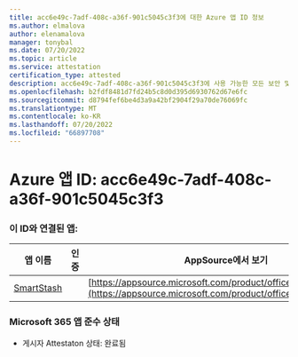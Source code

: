 ```yaml
---
title: acc6e49c-7adf-408c-a36f-901c5045c3f3에 대한 Azure 앱 ID 정보
ms.author: elmalova
author: elenamalova
manager: tonybal
ms.date: 07/20/2022
ms.topic: article
ms.service: attestation
certification_type: attested
description: acc6e49c-7adf-408c-a36f-901c5045c3f3에 사용 가능한 모든 보안 및 규정 준수 정보입니다.
ms.openlocfilehash: b2fdf8481d7fd24b5c8d0d395d6930762d67e6fc
ms.sourcegitcommit: d8794fef6be4d3a9a42bf2904f29a70de76069fc
ms.translationtype: MT
ms.contentlocale: ko-KR
ms.lasthandoff: 07/20/2022
ms.locfileid: "66897708"
---
```

# <a name="azure-app-id-acc6e49c-7adf-408c-a36f-901c5045c3f3"></a>Azure 앱 ID: acc6e49c-7adf-408c-a36f-901c5045c3f3


### <a name="apps-associated-with-this-id"></a>이 ID와 연결된 앱:
| **앱 이름** | **인증** | **AppSource에서 보기** |
|--------------|---------------|-----------------------|
| [SmartStash](../forward/WA200004223.md) |  | [https://appsource.microsoft.com/product/office/WA200004223](https://appsource.microsoft.com/product/office/WA200004223) |

### <a name="microsoft-365-app-compliance-status"></a>Microsoft 365 앱 준수 상태
- 게시자 Attestaton 상태: 완료됨
